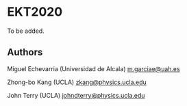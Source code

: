 # EKT2020

To be added.

## Authors

Miguel Echevarria (Universidad de Alcala) m.garciae@uah.es

Zhong-bo Kang (UCLA) zkang@physics.ucla.edu

John Terry (UCLA) johndterry@physics.ucla.edu

